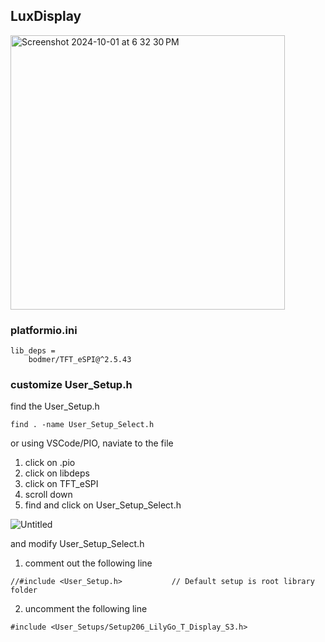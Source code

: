 LuxDisplay
---
<img width="439" alt="Screenshot 2024-10-01 at 6 32 30 PM" src="https://github.com/user-attachments/assets/1514a8c5-3fee-4366-9884-dbbac64d1aeb">


### platformio.ini
```
lib_deps = 
	bodmer/TFT_eSPI@^2.5.43
```
### customize User_Setup.h
find the User_Setup.h
```
find . -name User_Setup_Select.h
```
or using VSCode/PIO, naviate to the file
1. click on .pio 
2. click on libdeps
3. click on TFT_eSPI
4. scroll down
5. find and click on User_Setup_Select.h
   
![Untitled](https://github.com/user-attachments/assets/5ca9c033-f228-46d8-a6fd-b6643f9ba7ce)


and modify User_Setup_Select.h
1. comment out the following line
```
//#include <User_Setup.h>           // Default setup is root library folder
```
2. uncomment the following line
```
#include <User_Setups/Setup206_LilyGo_T_Display_S3.h>
```

